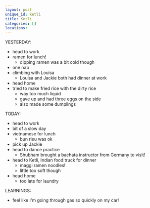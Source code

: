 ```yaml
---
layout: post
unique_id: ketli
title: Ketli
categories: []
locations: 
---
```


YESTERDAY:
* head to work
* ramen for lunch!
  * dipping ramen was a bit cold though
* one nap
* climbing with Louisa
  * Louisa and Jackie both had dinner at work
* head home
* tried to make fried rice with the dirty rice
  * way too much liquid
  * gave up and had three eggs on the side
  * also made some dumplings

TODAY:
* head to work
* bit of a slow day
* vietnamese for lunch
  * bun rieu was ok
* pick up Jackie
* head to dance practice
  * Shubham brought a bachata instructor from Germany to visit!
* head to Ketli, Indian food truck for dinner
  * maggi ramen noodles!
  * little too soft though
* head home
  * too late for laundry

LEARNINGS:
* feel like I'm going through gas so quickly on my car!
